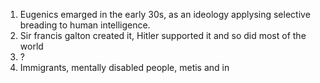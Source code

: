 1. Eugenics emarged in the early 30s, as an ideology applysing selective breading to human intelligence.
2. Sir francis galton created it, Hitler supported it and so did most of the world
3. ?
4. Immigrants, mentally disabled people, metis and in
